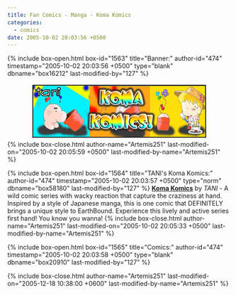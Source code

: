 ```yaml
---
title: Fan Comics - Manga - Koma Komics
categories:
  - comics
date: 2005-10-02 20:03:56 +0500
---
```

{% include box-open.html box-id="1563" title="Banner:" author-id="474" timestamp="2005-10-02 20:03:56 +0500" type="blank" dbname="box16212" last-modified-by="127" %}
<center><img src="/comics/manga/koma/komakomicsbanner.jpg" /></center>
{% include box-close.html author-name="Artemis251" last-modified-on="2005-10-02 20:05:59 +0500" last-modified-by-name="Artemis251" %}

{% include box-open.html box-id="1564" title="TANI's Koma Komics:" author-id="474" timestamp="2005-10-02 20:03:57 +0500" type="norm" dbname="box58180" last-modified-by="127" %}
<b><u>Koma Komics</u></b> by <i>TANI</i> - A wild comic series with wacky reaction that capture the craziness at hand. Inspired by a style of Japanese manga, this is one comic that DEFINITELY brings a unique style to EarthBound. Experience this lively and active series first hand! You know you wanna!
{% include box-close.html author-name="Artemis251" last-modified-on="2005-10-02 20:05:33 +0500" last-modified-by-name="Artemis251" %}

{% include box-open.html box-id="1565" title="Comics:" author-id="474" timestamp="2005-10-02 20:03:58 +0500" type="blank" dbname="box20910" last-modified-by="127" %}
<center><navigator search="`Content` LIKE 'Koma Komics'" group="comics" display="no" start="1" quantity="18" /><displaytor mode="thumbnail" /></center>
{% include box-close.html author-name="Artemis251" last-modified-on="2005-12-18 10:38:00 +0600" last-modified-by-name="Artemis251" %}
